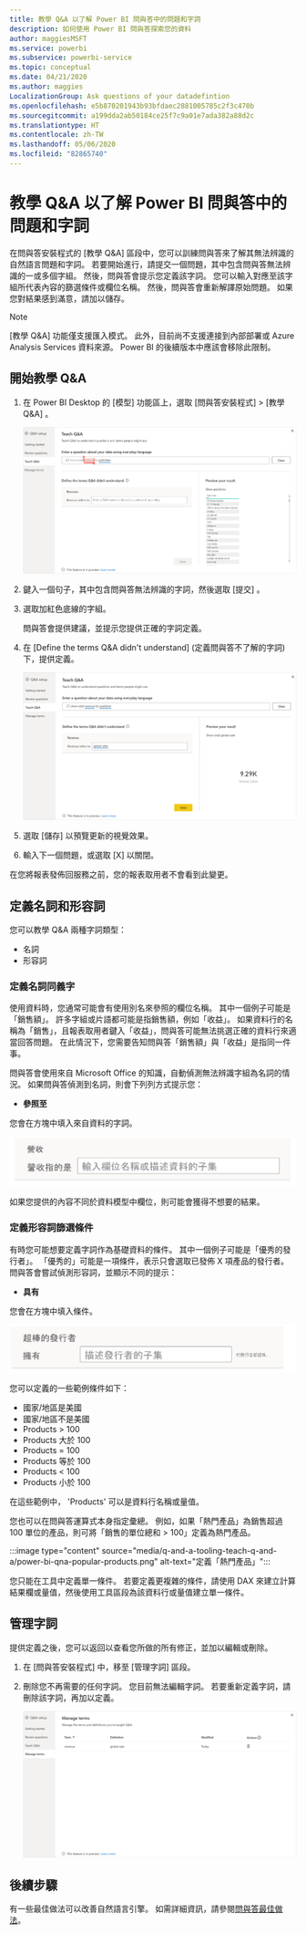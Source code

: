 ```yaml
---
title: 教學 Q&A 以了解 Power BI 問與答中的問題和字詞
description: 如何使用 Power BI 問與答探索您的資料
author: maggiesMSFT
ms.service: powerbi
ms.subservice: powerbi-service
ms.topic: conceptual
ms.date: 04/21/2020
ms.author: maggies
LocalizationGroup: Ask questions of your datadefintion
ms.openlocfilehash: e5b870201943b93bfdaec2881005785c2f3c470b
ms.sourcegitcommit: a199dda2ab50184ce25f7c9a01e7ada382a88d2c
ms.translationtype: HT
ms.contentlocale: zh-TW
ms.lasthandoff: 05/06/2020
ms.locfileid: "82865740"
---
```

# <a name="teach-qa-to-understand-questions-and-terms-in-power-bi-qa"></a>教學 Q&A 以了解 Power BI 問與答中的問題和字詞

在問與答安裝程式的 [教學 Q&A]  區段中，您可以訓練問與答來了解其無法辨識的自然語言問題和字詞。 若要開始進行，請提交一個問題，其中包含問與答無法辨識的一或多個字組。 然後，問與答會提示您定義該字詞。 您可以輸入對應至該字組所代表內容的篩選條件或欄位名稱。 然後，問與答會重新解譯原始問題。 如果您對結果感到滿意，請加以儲存。

> [!NOTE]
> [教學 Q&A] 功能僅支援匯入模式。 此外，目前尚不支援連接到內部部署或 Azure Analysis Services 資料來源。 Power BI 的後續版本中應該會移除此限制。

## <a name="start-to-teach-qa"></a>開始教學 Q&A

1. 在 Power BI Desktop 的 [模型]  功能區上，選取 [問與答安裝程式]   > [教學 Q&A]  。

    ![Q&A 教學同義字以紅色顯示](media/q-and-a-tooling-teach-q-and-a/qna-tooling-teach-synonym-red.png)

2. 鍵入一個句子，其中包含問與答無法辨識的字詞，然後選取 [提交]  。

3. 選取加紅色底線的字組。 

    問與答會提供建議，並提示您提供正確的字詞定義。 
    
3. 在 [Define the terms Q&A didn't understand] \(定義問與答不了解的字詞\)  下，提供定義。

    ![Q&A 教學同義字預覽](media/q-and-a-tooling-teach-q-and-a/qna-tooling-teach-fixpreview.png)

4. 選取 [儲存]  以預覽更新的視覺效果。

5. 輸入下一個問題，或選取 [X]  以關閉。

在您將報表發佈回服務之前，您的報表取用者不會看到此變更。

## <a name="define-nouns-and-adjectives"></a>定義名詞和形容詞

您可以教學 Q&A 兩種字詞類型：

- 名詞
- 形容詞

### <a name="define-a-noun-synonym"></a>定義名詞同義字

使用資料時，您通常可能會有使用別名來參照的欄位名稱。 其中一個例子可能是「銷售額」。 許多字組或片語都可能是指銷售額，例如「收益」。 如果資料行的名稱為「銷售」，且報表取用者鍵入「收益」，問與答可能無法挑選正確的資料行來適當回答問題。 在此情況下，您需要告知問與答「銷售額」與「收益」是指同一件事。

問與答會使用來自 Microsoft Office 的知識，自動偵測無法辨識字組為名詞的情況。 如果問與答偵測到名詞，則會下列列方式提示您：

- <your term>**參照至** 

您會在方塊中填入來自資料的字詞。

![Q&A 教學同義字提示](media/q-and-a-tooling-teach-q-and-a/qna-tooling-synonym-prompt.png)

如果您提供的內容不同於資料模型中欄位，則可能會獲得不想要的結果。

### <a name="define-an-adjective-filter-condition"></a>定義形容詞篩選條件

有時您可能想要定義字詞作為基礎資料的條件。 其中一個例子可能是「優秀的發行者」。 「優秀的」可能是一項條件，表示只會選取已發佈 X 項產品的發行者。 問與答會嘗試偵測形容詞，並顯示不同的提示：

- <field name>**具有**  

您會在方塊中填入條件。

![Q&A 教學同義字提示](media/q-and-a-tooling-teach-q-and-a/qna-tooling-adjectives.png)

您可以定義的一些範例條件如下：

- 國家/地區是美國
- 國家/地區不是美國
- Products > 100
- Products 大於 100
- Products = 100
- Products 等於 100
- Products < 100
- Products 小於 100

在這些範例中， 'Products' 可以是資料行名稱或量值。 

您也可以在問與答運算式本身指定彙總。 例如，如果「熱門產品」為銷售超過 100 單位的產品，則可將「銷售的單位總和 > 100」定義為熱門產品。  

:::image type="content" source="media/q-and-a-tooling-teach-q-and-a/power-bi-qna-popular-products.png" alt-text="定義「熱門產品」":::

您只能在工具中定義單一條件。 若要定義更複雜的條件，請使用 DAX 來建立計算結果欄或量值，然後使用工具區段為該資料行或量值建立單一條件。

## <a name="manage-terms"></a>管理字詞

提供定義之後，您可以返回以查看您所做的所有修正，並加以編輯或刪除。 

1. 在 [問與答安裝程式]  中，移至 [管理字詞]  區段。

2. 刪除您不再需要的任何字詞。 您目前無法編輯字詞。 若要重新定義字詞，請刪除該字詞，再加以定義。

    ![問與答的 [管理字詞]](media/q-and-a-tooling-teach-q-and-a/qna-manage-terms.png)

## <a name="next-steps"></a>後續步驟

有一些最佳做法可以改善自然語言引擎。 如需詳細資訊，請參閱[問與答最佳做法](q-and-a-best-practices.md)。
